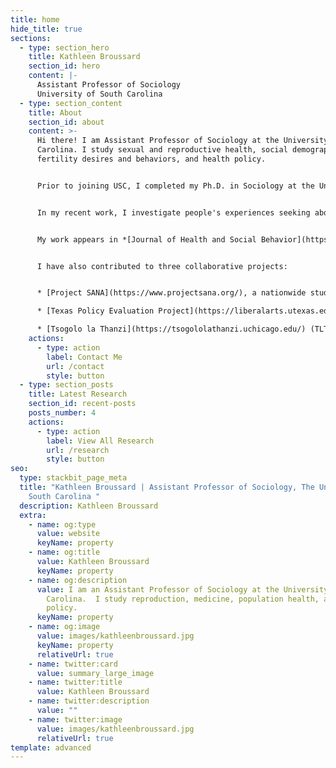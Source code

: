 ```yaml
---
title: home
hide_title: true
sections:
  - type: section_hero
    title: Kathleen Broussard
    section_id: hero
    content: |-
      Assistant Professor of Sociology
      University of South Carolina
  - type: section_content
    title: About
    section_id: about
    content: >-
      Hi there! I am Assistant Professor of Sociology at the University of South
      Carolina. I study sexual and reproductive health, social demography,
      fertility desires and behaviors, and health policy.


      Prior to joining USC, I completed my Ph.D. in Sociology at the University of Texas at Austin, where I was a fellow at the Population Research Center. 


      In my recent work, I investigate people's experiences seeking abortion care in the face of numerous restrictions. Women I spoke with either left the country to receive clinic-based care or obtained medications through informal channels to self-manage an abortion at home. In this work, I situate self-managed abortion within the continuum of (de)medicalization and reveal the ways medical technology and healthcare provision shape individual perceptions and beliefs about pain, the body, and the environment where care is received. 


      My work appears in *[Journal of Health and Social Behavior](https://journals.sagepub.com/doi/10.1177/00221465231215783),[Social Science & Medicine](https://doi.org/10.1016/j.socscimed.2019.112686), [Population Studies](https://doi.org/10.1080/00324728.2020.1737188), [JAMA Network Open](https://jamanetwork.com/journals/jamanetworkopen/fullarticle/2803942), [Contraception](https://www.sciencedirect.com/science/article/pii/S0010782419303920?via%3Dihub), [American Journal of Public Health](https://doi.org/10.2105/AJPH.2019.305369), [Perspectives on Sexual and Reproductive Health](https://onlinelibrary.wiley.com/doi/full/10.1363/psrh.12073), [American Journal of Obstetrics & Gynecology](https://doi.org/10.1016/j.ajog.2020.02.026),* and *[BMJ Sexual and Reproductive Health](https://srh.bmj.com/content/44/3/181).* It has been featured across major news outlets, including *[The New York Times](https://www.nytimes.com/2019/09/20/upshot/abortion-pills-rising-use.html)* and *[The Atlantic.](https://www.theatlantic.com/health/archive/2018/07/after-abortion-is-illegal/565430/)* In support of my research, I have received funding from the Society of Family Planning, the NICHD, and private foundations. 


      I have also contributed to three collaborative projects:


      * [Project SANA](https://www.projectsana.org/), a nationwide study of self-managed abortion

      * [Texas Policy Evaluation Project](https://liberalarts.utexas.edu/txpep/) (TxPEP), which evaluated the impact of reproductive health legislation in Texas

      * [Tsogolo la Thanzi](https://tsogololathanzi.uchicago.edu/) (TLT), a longitudinal study examining young young people's reproductive goals and behaviors amidst an AIDS epidemic in Southern Malawi.
    actions:
      - type: action
        label: Contact Me
        url: /contact
        style: button
  - type: section_posts
    title: Latest Research
    section_id: recent-posts
    posts_number: 4
    actions:
      - type: action
        label: View All Research
        url: /research
        style: button
seo:
  type: stackbit_page_meta
  title: "Kathleen Broussard | Assistant Professor of Sociology, The University of
    South Carolina "
  description: Kathleen Broussard
  extra:
    - name: og:type
      value: website
      keyName: property
    - name: og:title
      value: Kathleen Broussard
      keyName: property
    - name: og:description
      value: I am an Assistant Professor of Sociology at the University of South
        Carolina.  I study reproduction, medicine, population health, and social
        policy.
      keyName: property
    - name: og:image
      value: images/kathleenbroussard.jpg
      keyName: property
      relativeUrl: true
    - name: twitter:card
      value: summary_large_image
    - name: twitter:title
      value: Kathleen Broussard
    - name: twitter:description
      value: ""
    - name: twitter:image
      value: images/kathleenbroussard.jpg
      relativeUrl: true
template: advanced
---
```

